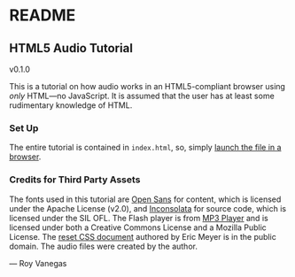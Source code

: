 # README #

## HTML5 Audio Tutorial

v0.1.0

This is a tutorial on how audio works in an HTML5-compliant browser using *only* HTML—no JavaScript. It is assumed that the user has at least some rudimentary knowledge of HTML.

### Set Up

The entire tutorial is contained in `index.html`, so, simply [launch the file in a browser](index.html).

### Credits for Third Party Assets
The fonts used in this tutorial are [Open Sans](http://www.google.com/fonts/specimen/Open+Sans) for content, which is licensed under the Apache License (v2.0), and [Inconsolata](http://levien.com/type/myfonts/inconsolata.html) for source code, which is licensed under the SIL OFL. The Flash player is from [MP3 Player](http://flash-mp3-player.net/players/maxi/) and is licensed under both a Creative Commons License and a Mozilla Public License. The [reset CSS document](http://meyerweb.com/eric/tools/css/reset/) authored by Eric Meyer is in the public domain. The audio files were created by the author.

— Roy Vanegas
